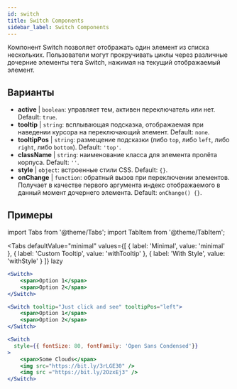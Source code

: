 ```yaml
---
id: switch
title: Switch Components
sidebar_label: Switch Components
---
```


Компонент Switch позволяет отображать один элемент из списка нескольких. Пользователи могут прокручивать циклы через различные дочерние элементы тега Switch, нажимая на текущий отображаемый элемент.

## Варианты

* __active__ | `boolean`: управляет тем, активен переключатель или нет. Default: `true`.
* __tooltip__ | `string`: всплывающая подсказка, отображаемая при наведении курсора на переключающий элемент. Default: `none`.
* __tooltipPos__ | `string`: размещение подсказки (либо `top`, либо `left`, либо `right`, либо `bottom`). Default: `'top'`.
* __className__ | `string`: наименование класса для элемента пролёта корпуса. Default: `''`.
* __style__ | `object`: встроенные стили CSS. Default: `{}`.
* __onChange__ | `function`: обратный вызов при переключении элементов. Получает в качестве первого аргумента индекс отображаемого в данный момент дочернего элемента. Default: `onChange() {}`.


## Примеры

import Tabs from '@theme/Tabs';
import TabItem from '@theme/TabItem';

<Tabs
    defaultValue="minimal"
    values={[
        { label: 'Minimal', value: 'minimal' },
        { label: 'Custom Tooltip', value: 'withTooltip' },
        { label: 'With Style', value: 'withStyle' }
    ]}
    lazy
>

<TabItem value="minimal">

```jsx live
<Switch>
    <span>Option 1</span>
    <span>Option 2</span>
</Switch>
```

</TabItem>

<TabItem value="withTooltip">

```jsx live
<Switch tooltip="Just click and see" tooltipPos="left">
    <span>Option 1</span>
    <span>Option 2</span>
</Switch>
```

</TabItem>

<TabItem value="withStyle">

```jsx live
<Switch  
  style={{ fontSize: 80, fontFamily: 'Open Sans Condensed'}} 
>
    <span>Some Clouds</span>
    <img src="https://bit.ly/3rLGE30" />
    <img src ="https://bit.ly/2OzxEj3" />
</Switch>
```

</TabItem>

</Tabs>
